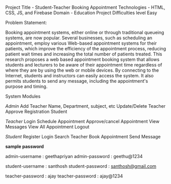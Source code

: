 Project Title - Student-Teacher Booking Appointment
Technologies -  HTML, CSS, JS, and Firebase
Domain - Education
Project Difficulties level Easy

Problem Statement:

   Booking appointment systems, either online or through traditional queueing 
systems, are now popular. Several businesses, such as scheduling an appointment, 
employ various Web-based appointment systems for their patients, which improve 
the efficiency of the appointment process, reducing patient wait times and 
increasing the total number of patients treated. This research proposes a web
based appointment booking system that allows students and lecturers to be aware 
of their appointment time regardless of where they are by using the web or mobile 
devices. By connecting to the Internet, students and instructors can easily access 
the system. It also permits students to send any message, including the 
appointment's purpose and timing.

System Modules 

*Admin*
 Add Teacher
 Name, Department, subject, etc
 Update/Delete Teacher
 Approve Registration Student
 
*Teacher*
 Login
 Schedule Appointment
 Approve/cancel Appointment
 View Messages
 View All Appointment
 Logout
 
 *Student*
 Register
 Login
 Search Teacher
 Book Appointment
 Send Message


**sample password**

admin-username : geethapriyan
admin-password : geethu@1234

student-username : santhosh
student-password : santhosh@gmail.com

teacher-password : ajay
teacher-password : ajay@1234
